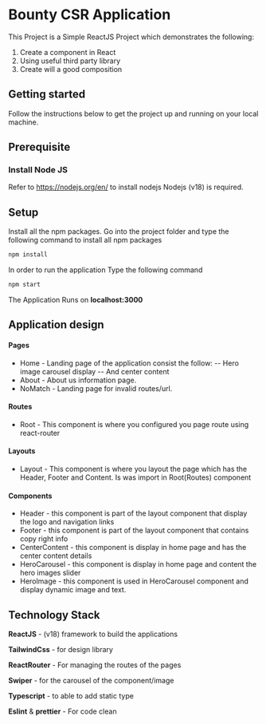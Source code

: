 # Bounty CSR Application 

This Project is a Simple ReactJS Project which demonstrates the following: 
1. Create a component in React
2. Using useful third party library
3. Create will a good composition 

## Getting started

Follow the instructions below to get the project up and running on your local machine.

## Prerequisite
### Install Node JS
Refer to https://nodejs.org/en/ to install nodejs
Nodejs (v18) is required. 

## Setup 

Install all the npm packages. Go into the project folder and type the following command to install all npm packages
```bash
npm install
```

In order to run the application Type the following command

```bash
npm start
```
The Application Runs on **localhost:3000**

## Application design

#### Pages 
- Home - Landing page of the application consist the follow:
    -- Hero image carousel display
    -- And center content
- About - About us information page.
- NoMatch - Landing page for invalid routes/url.

#### Routes 
- Root - This component is where you configured you page route using react-router  

#### Layouts 
- Layout - This component is where you layout the page which has the Header, Footer and Content.
    Is was import in Root(Routes) component 

#### Components 
- Header - this component is part of the layout component that display the logo and navigation links 
- Footer - this component is part of the layout component that contains copy right info
- CenterContent - this component is display in home page and has the center content details 
- HeroCarousel - this component is display in home page and content the hero images slider 
- HeroImage - this component is used in HeroCarousel component and display dynamic image and text.

## Technology Stack 

**ReactJS** - (v18) framework to build the applications

**TailwindCss** - for design library

**ReactRouter** - For managing the routes of the pages 

**Swiper** - for the carousel of the component/image 

**Typescript** - to able to add static type

**Eslint** & **prettier** - For code clean